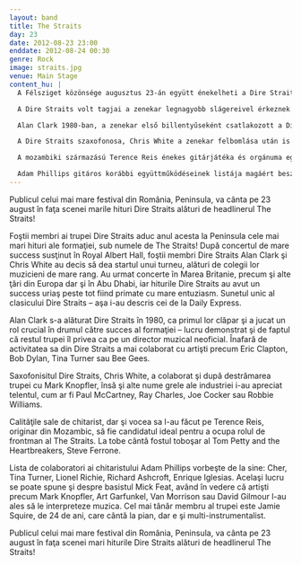```yaml
---
layout: band
title: The Straits
day: 23
date: 2012-08-23 23:00
enddate: 2012-08-24 00:30
genre: Rock
image: straits.jpg
venue: Main Stage
content_hu: |
  A Félsziget közönsége augusztus 23-án együtt énekelheti a Dire Straits slágereit a nagyszínpad főműsoridős zenekarával, a The Straits-szel!

  A Dire Straits volt tagjai a zenekar legnagyobb slágereivel érkeznek a Félszigetre, The Straits néven! A Royal Albert Hallban tartott, hatalmas sikerű koncertjük után a Dire Straits egykori tagjai, Alan Clark és Chris White úgy döntöttek, hogy turnézni indulnak a világ élvonalába tartozó zenésztársaikkal. Az angliai fellépéseket európai állomások és egy Abu Dhabi-i kitérő követte, és a rég nem hallott Dire Straits-slágereket játszó zenekart mindenhol kitörő lelkesedéssel fogadták. A klasszikus Dire Straits egyedi hangzása – így jellemezte a koncertjüket a Daily Express.

  Alan Clark 1980-ban, a zenekar első billentyűseként csatlakozott a Dire Straits-hez, és oroszlánrészt vállalt a csapat felemelkedésében – ez abból is látszik, hogy a többiek a Dire Straits nem hivatalos zenei rendezőjeként tekintettek rá. A zenekar mellett olyan előadókkal zenélt, mint Eric Clapton, Bob Dylan, Tina Turner vagy a Bee Gees.

  A Dire Straits szaxofonosa, Chris White a zenekar felbomlása után is együtt dolgozott Mark Knopflerrel, de Paul McCartney, Ray Charles, Joe Cocker és Robbie Williams is igénybe vette karakteres játékát.

  A mozambiki származású Terence Reis énekes gitárjátéka és orgánuma egyaránt ideálissá tette a The Straits frontemberi szerepének betöltésére, míg a dobok mögött a Tom Petty and the Heartbreakers dobosa, Steve Ferrone foglal helyet.

  Adam Phillips gitáros korábbi együttműködéseinek listája magáért beszél: Cher, Tina Turner, Lionel Richie, Richard Ashcroft, Enrique Iglesias. Mick Feat basszerről ugyanez mondható el, hiszen Mark Knopfler, Art Garfunkel, Van Morrison és David Gilmour is szerepel azok listáján, akikkel együtt dolgozott. A csapat legfiatalabb tagja a 24 éves multiinstrumentalista Jamie Squire.
---
```


Publicul celui mai mare festival din România, Peninsula, va cânta pe 23 august în faţa scenei marile hituri Dire Straits alături de headlinerul The Straits!  

Foştii membri ai trupei Dire Straits aduc anul acesta la Peninsula cele mai mari hituri ale formaţiei, sub numele de The Straits! După concertul de mare success susţinut în Royal Albert Hall, foştii membri Dire Straits Alan Clark şi Chris White au decis să dea startul unui turneu, alături de colegii lor muzicieni de mare rang. Au urmat concerte în Marea Britanie, precum şi alte ţări din Europa dar şi în Abu Dhabi, iar hiturile Dire Straits au avut un success uriaş peste tot fiind primate cu mare entuziasm. Sunetul unic al clasicului Dire Straits  – aşa i-au descris cei de la Daily Express.

Alan Clark s-a alăturat Dire Straits în 1980, ca primul lor clăpar şi a jucat un rol crucial în drumul către succes al formaţiei – lucru demonstrat şi de faptul că restul trupei îl privea ca pe un director muzical neoficial. Înafară de activitatea sa din Dire Straits a mai colaborat cu artişti precum Eric Clapton, Bob Dylan, Tina Turner sau Bee Gees.

Saxofonisitul Dire Straits, Chris White, a colaborat şi după destrămarea trupei cu Mark Knopfler, însă şi alte nume grele ale industriei i-au apreciat telentul, cum ar fi Paul McCartney, Ray Charles, Joe Cocker sau Robbie Williams.

Calităţile sale de chitarist, dar şi vocea sa l-au făcut pe Terence Reis, originar din Mozambic, să fie candidatul ideal pentru a ocupa rolul de frontman al The Straits. La tobe cântă fostul toboşar al Tom Petty and the Heartbreakers, Steve Ferrone.

Lista de colaboratori ai chitaristului Adam Phillips vorbeşte de la sine: Cher, Tina Turner, Lionel Richie, Richard Ashcroft, Enrique Iglesias. Acelaşi lucru se poate spune şi despre basistul Mick Feat, având în vedere că artişti precum Mark Knopfler, Art Garfunkel, Van Morrison sau David Gilmour l-au ales să le interpreteze muzica. Cel mai tânăr membru al trupei este Jamie Squire, de 24 de ani, care cântă la pian, dar e şi multi-instrumentalist.

Publicul celui mai mare festival din România, Peninsula, va cânta pe 23 august în faţa scenei mari hiturile Dire Straits alături de headlinerul The Straits!  